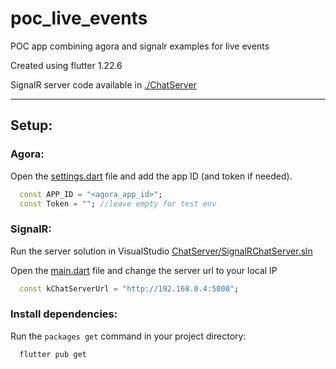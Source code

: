 # poc_live_events

POC app combining agora and signalr examples for live events

Created using flutter 1.22.6

SignalR server code available in [./ChatServer](./ChatServer)

---

## Setup:

### Agora:

Open the [settings.dart](lib/src/utils/settings.dart) file and add the app ID (and token if needed).

```dart
  const APP_ID = "<agora_app_id>";
  const Token = ""; //leave empty for test env
```

### SignalR:

Run the server solution in VisualStudio [ChatServer/SignalRChatServer.sln](ChatServer/SignalRChatServer.sln)

Open the [main.dart](lib/main.dart) file and change the server url to your local IP

```dart
  const kChatServerUrl = "http://192.168.0.4:5000";
```

### Install dependencies:

Run the `packages get` command in your project directory:

```bash
  flutter pub get
```

<!-- ## Getting Started

This project is a starting point for a Flutter application.

A few resources to get you started if this is your first Flutter project:

- [Lab: Write your first Flutter app](https://flutter.dev/docs/get-started/codelab)
- [Cookbook: Useful Flutter samples](https://flutter.dev/docs/cookbook)

For help getting started with Flutter, view our
[online documentation](https://flutter.dev/docs), which offers tutorials,
samples, guidance on mobile development, and a full API reference. -->
